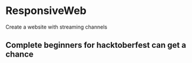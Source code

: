 # ResponsiveWeb
Create a website with streaming channels
## Complete beginners for hacktoberfest can get a chance
